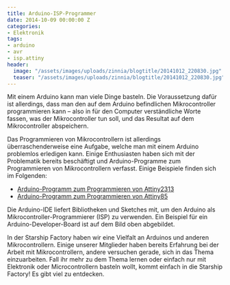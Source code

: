 ```yaml
---
title: Arduino-ISP-Programmer
date: 2014-10-09 00:00:00 Z
categories:
- Elektronik
tags:
- arduino
- avr
- isp.attiny
header:
  image: "/assets/images/uploads/zinnia/blogtitle/20141012_220830.jpg"
  teaser: "/assets/images/uploads/zinnia/blogtitle/20141012_220830.jpg"
---
```


Mit einem Arduino kann man viele Dinge basteln. Die Voraussetzung dafür ist allerdings, dass man den auf dem Arduino befindlichen Mikrocontroller programmieren kann – also in für den Computer verständliche Worte fassen, was der Mikrocontroller tun soll, und das Resultat auf dem Mikrocontroller abspeichern.

Das Programmieren von Mikrocontrollern ist allerdings überraschenderweise eine Aufgabe, welche man mit einem Arduino problemlos erledigen kann. Einige Enthusiasten haben sich mit der Problematik bereits beschäftigt und Arduino-Programme zum Programmieren von Mikrocontrollern verfasst. Einige Beispiele finden sich im Folgenden:

- [Arduino-Programm zum Programmieren von Attiny2313](http://www.ernstc.dk/arduino/2313.htm)
- [Arduino-Programm zum Programmieren von Attiny85](http://highlowtech.org/?p=1695)

Die Arduino-IDE liefert Bibliotheken und Sketches mit, um den Arduino als Mikrocontroller-Programmierer (ISP) zu verwenden. Ein Beispiel für ein Arduino-Developer-Board ist auf dem Bild oben abgebildet.

In der Starship Factory haben wir eine Vielfalt an Arduinos und anderen Mikrocontrollern. Einige unserer Mitglieder haben bereits Erfahrung bei der Arbeit mit Mikrocontrollern, andere versuchen gerade, sich in das Thema einzuarbeiten. Fall ihr mehr zu dem Thema lernen oder einfach nur mit Elektronik oder Microcontrollern basteln wollt, kommt einfach in die Starship Factory! Es gibt viel zu entdecken.
